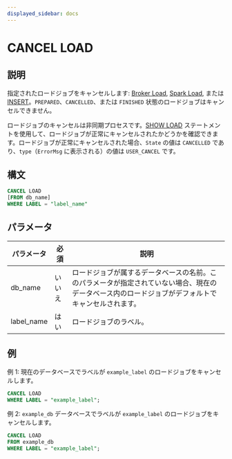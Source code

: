 ```yaml
---
displayed_sidebar: docs
---
```


# CANCEL LOAD

## 説明

指定されたロードジョブをキャンセルします: [Broker Load](BROKER_LOAD.md), [Spark Load](SPARK_LOAD.md), または [INSERT](INSERT.md)。`PREPARED`、`CANCELLED`、または `FINISHED` 状態のロードジョブはキャンセルできません。

ロードジョブのキャンセルは非同期プロセスです。[SHOW LOAD](SHOW_LOAD.md) ステートメントを使用して、ロードジョブが正常にキャンセルされたかどうかを確認できます。ロードジョブが正常にキャンセルされた場合、`State` の値は `CANCELLED` であり、`type`（`ErrorMsg` に表示される）の値は `USER_CANCEL` です。

## 構文

```SQL
CANCEL LOAD
[FROM db_name]
WHERE LABEL = "label_name"
```

## パラメータ

| **パラメータ** | **必須** | **説明** |
| ------------- | ------------ | ------------------------------------------------------------ |
| db_name       | いいえ           | ロードジョブが属するデータベースの名前。このパラメータが指定されていない場合、現在のデータベース内のロードジョブがデフォルトでキャンセルされます。 |
| label_name    | はい          | ロードジョブのラベル。 |

## 例

例 1: 現在のデータベースでラベルが `example_label` のロードジョブをキャンセルします。

```SQL
CANCEL LOAD
WHERE LABEL = "example_label";
```

例 2: `example_db` データベースでラベルが `example_label` のロードジョブをキャンセルします。

```SQL
CANCEL LOAD
FROM example_db
WHERE LABEL = "example_label";
```